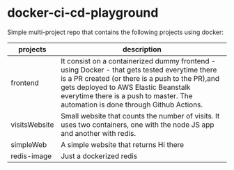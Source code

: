 # docker-ci-cd-playground

Simple multi-project repo that contains the following projects using docker:


| projects      | description                                                                                                                                                                                                                                                                   | 
|---------------|-------------------------------------------------------------------------------------------------------------------------------------------------------------------------------------------------------------------------------------------------------------------------------|
| frontend      | It consist on a containerized  dummy frontend - using Docker - that gets tested everytime there is a PR created (or there is a push to the PR),and gets deployed to AWS Elastic Beanstalk everytime there is a push to master. The automation is done through Github Actions. |
| visitsWebsite | Small website that counts the number of visits. It uses two containers, one with the node JS app and another with redis.                                                                                                                                                      |
| simpleWeb     | A simple website that returns Hi there                                                                                                                                                                                                                                        |
| redis-image   | Just a dockerized redis                                                                                                                                                                                                                                                       |